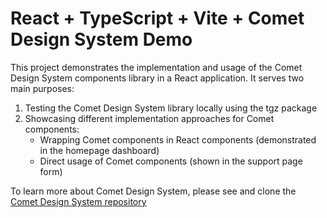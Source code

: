 # React + TypeScript + Vite + Comet Design System Demo

This project demonstrates the implementation and usage of the Comet Design System components library in a React application. It serves two main purposes:

1. Testing the Comet Design System library locally using the tgz package
2. Showcasing different implementation approaches for Comet components:
   - Wrapping Comet components in React components (demonstrated in the homepage dashboard)
   - Direct usage of Comet components (shown in the support page form)

To learn more about Comet Design System, please see and clone the [Comet Design System repository](https://github.com/ASKyzer/comet-design)

